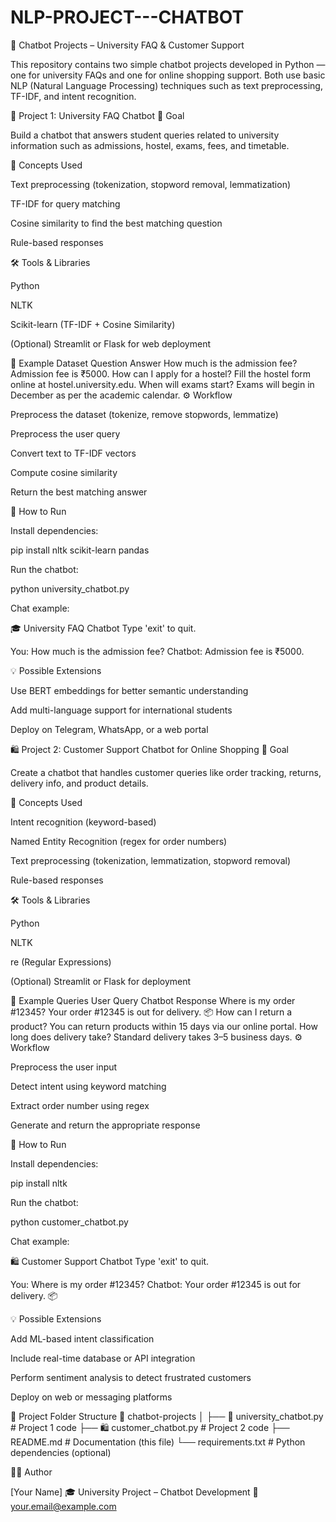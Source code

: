 # NLP-PROJECT---CHATBOT

🤖 Chatbot Projects – University FAQ & Customer Support

This repository contains two simple chatbot projects developed in Python — one for university FAQs and one for online shopping support.
Both use basic NLP (Natural Language Processing) techniques such as text preprocessing, TF-IDF, and intent recognition.

📘 Project 1: University FAQ Chatbot
🎯 Goal

Build a chatbot that answers student queries related to university information such as admissions, hostel, exams, fees, and timetable.

🔑 Concepts Used

Text preprocessing (tokenization, stopword removal, lemmatization)

TF-IDF for query matching

Cosine similarity to find the best matching question

Rule-based responses

🛠️ Tools & Libraries

Python

NLTK

Scikit-learn (TF-IDF + Cosine Similarity)

(Optional) Streamlit or Flask for web deployment

🧠 Example Dataset
Question	Answer
How much is the admission fee?	Admission fee is ₹5000.
How can I apply for a hostel?	Fill the hostel form online at hostel.university.edu.
When will exams start?	Exams will begin in December as per the academic calendar.
⚙️ Workflow

Preprocess the dataset (tokenize, remove stopwords, lemmatize)

Preprocess the user query

Convert text to TF-IDF vectors

Compute cosine similarity

Return the best matching answer

🚀 How to Run

Install dependencies:

pip install nltk scikit-learn pandas


Run the chatbot:

python university_chatbot.py


Chat example:

🎓 University FAQ Chatbot
Type 'exit' to quit.

You: How much is the admission fee?
Chatbot: Admission fee is ₹5000.

💡 Possible Extensions

Use BERT embeddings for better semantic understanding

Add multi-language support for international students

Deploy on Telegram, WhatsApp, or a web portal

🛍️ Project 2: Customer Support Chatbot for Online Shopping
🎯 Goal

Create a chatbot that handles customer queries like order tracking, returns, delivery info, and product details.

🔑 Concepts Used

Intent recognition (keyword-based)

Named Entity Recognition (regex for order numbers)

Text preprocessing (tokenization, lemmatization, stopword removal)

Rule-based responses

🛠️ Tools & Libraries

Python

NLTK

re (Regular Expressions)

(Optional) Streamlit or Flask for deployment

🧠 Example Queries
User Query	Chatbot Response
Where is my order #12345?	Your order #12345 is out for delivery. 📦
How can I return a product?	You can return products within 15 days via our online portal.
How long does delivery take?	Standard delivery takes 3–5 business days.
⚙️ Workflow

Preprocess the user input

Detect intent using keyword matching

Extract order number using regex

Generate and return the appropriate response

🚀 How to Run

Install dependencies:

pip install nltk


Run the chatbot:

python customer_chatbot.py


Chat example:

🛍️ Customer Support Chatbot
Type 'exit' to quit.

You: Where is my order #12345?
Chatbot: Your order #12345 is out for delivery. 📦

💡 Possible Extensions

Add ML-based intent classification

Include real-time database or API integration

Perform sentiment analysis to detect frustrated customers

Deploy on web or messaging platforms

🧰 Project Folder Structure
📁 chatbot-projects
│
├── 📘 university_chatbot.py         # Project 1 code
├── 🛍️ customer_chatbot.py           # Project 2 code
├── README.md                        # Documentation (this file)
└── requirements.txt                 # Python dependencies (optional)

🧑‍💻 Author

[Your Name]
🎓 University Project – Chatbot Development
📧 your.email@example.com
